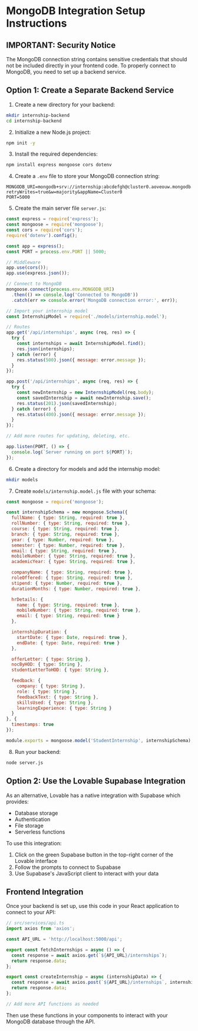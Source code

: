 
# MongoDB Integration Setup Instructions

## IMPORTANT: Security Notice
The MongoDB connection string contains sensitive credentials that should not be included directly in your frontend code. To properly connect to MongoDB, you need to set up a backend service.

## Option 1: Create a Separate Backend Service

1. Create a new directory for your backend:
```bash
mkdir internship-backend
cd internship-backend
```

2. Initialize a new Node.js project:
```bash
npm init -y
```

3. Install the required dependencies:
```bash
npm install express mongoose cors dotenv
```

4. Create a `.env` file to store your MongoDB connection string:
```
MONGODB_URI=mongodb+srv://internship:abcdefgh@cluster0.aoveouw.mongodb.net/?retryWrites=true&w=majority&appName=Cluster0
PORT=5000
```

5. Create the main server file `server.js`:
```javascript
const express = require('express');
const mongoose = require('mongoose');
const cors = require('cors');
require('dotenv').config();

const app = express();
const PORT = process.env.PORT || 5000;

// Middleware
app.use(cors());
app.use(express.json());

// Connect to MongoDB
mongoose.connect(process.env.MONGODB_URI)
  .then(() => console.log('Connected to MongoDB'))
  .catch(err => console.error('MongoDB connection error:', err));

// Import your internship model
const InternshipModel = require('./models/internship.model');

// Routes
app.get('/api/internships', async (req, res) => {
  try {
    const internships = await InternshipModel.find();
    res.json(internships);
  } catch (error) {
    res.status(500).json({ message: error.message });
  }
});

app.post('/api/internships', async (req, res) => {
  try {
    const newInternship = new InternshipModel(req.body);
    const savedInternship = await newInternship.save();
    res.status(201).json(savedInternship);
  } catch (error) {
    res.status(400).json({ message: error.message });
  }
});

// Add more routes for updating, deleting, etc.

app.listen(PORT, () => {
  console.log(`Server running on port ${PORT}`);
});
```

6. Create a directory for models and add the internship model:
```bash
mkdir models
```

7. Create `models/internship.model.js` file with your schema:
```javascript
const mongoose = require('mongoose');

const internshipSchema = new mongoose.Schema({
  fullName: { type: String, required: true },
  rollNumber: { type: String, required: true },
  course: { type: String, required: true },
  branch: { type: String, required: true },
  year: { type: Number, required: true },
  semester: { type: Number, required: true },
  email: { type: String, required: true },
  mobileNumber: { type: String, required: true },
  academicYear: { type: String, required: true },

  companyName: { type: String, required: true },
  roleOffered: { type: String, required: true },
  stipend: { type: Number, required: true },
  durationMonths: { type: Number, required: true },

  hrDetails: {
    name: { type: String, required: true },
    mobileNumber: { type: String, required: true },
    email: { type: String, required: true }
  },

  internshipDuration: {
    startDate: { type: Date, required: true },
    endDate: { type: Date, required: true }
  },

  offerLetter: { type: String },
  nocByHOD: { type: String },
  studentLetterToHOD: { type: String },

  feedback: {
    company: { type: String },
    role: { type: String },
    feedbackText: { type: String },
    skillsUsed: { type: String },
    learningExperience: { type: String }
  }
}, {
  timestamps: true
});

module.exports = mongoose.model('StudentInternship', internshipSchema);
```

8. Run your backend:
```bash
node server.js
```

## Option 2: Use the Lovable Supabase Integration

As an alternative, Lovable has a native integration with Supabase which provides:
- Database storage
- Authentication
- File storage
- Serverless functions

To use this integration:
1. Click on the green Supabase button in the top-right corner of the Lovable interface
2. Follow the prompts to connect to Supabase
3. Use Supabase's JavaScript client to interact with your data

## Frontend Integration

Once your backend is set up, use this code in your React application to connect to your API:

```typescript
// src/services/api.ts
import axios from 'axios';

const API_URL = 'http://localhost:5000/api';

export const fetchInternships = async () => {
  const response = await axios.get(`${API_URL}/internships`);
  return response.data;
};

export const createInternship = async (internshipData) => {
  const response = await axios.post(`${API_URL}/internships`, internshipData);
  return response.data;
};

// Add more API functions as needed
```

Then use these functions in your components to interact with your MongoDB database through the API.

